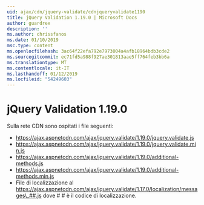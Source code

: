 ```yaml
---
uid: ajax/cdn/jquery-validate/cdnjqueryvalidate1190
title: jQuery Validation 1.19.0 | Microsoft Docs
author: guardrex
description: ''
ms.author: chrissfanos
ms.date: 01/10/2019
msc.type: content
ms.openlocfilehash: 3ac64f22efa792e7973004a4afb18964bdb3cde2
ms.sourcegitcommit: ec71fd5a988f927ae301813aae5ff764feb3bb6a
ms.translationtype: MT
ms.contentlocale: it-IT
ms.lasthandoff: 01/12/2019
ms.locfileid: "54249603"
---
```

<a name="jquery-validation-1190"></a>jQuery Validation 1.19.0
====================
Sulla rete CDN sono ospitati i file seguenti:

- https://ajax.aspnetcdn.com/ajax/jquery.validate/1.19.0/jquery.validate.js
- https://ajax.aspnetcdn.com/ajax/jquery.validate/1.19.0/jquery.validate.min.js
- https://ajax.aspnetcdn.com/ajax/jquery.validate/1.19.0/additional-methods.js
- https://ajax.aspnetcdn.com/ajax/jquery.validate/1.19.0/additional-methods.min.js
- File di localizzazione al https://ajax.aspnetcdn.com/ajax/jquery.validate/1.17.0/localization/messages\_##.js dove # # è il codice di localizzazione.
